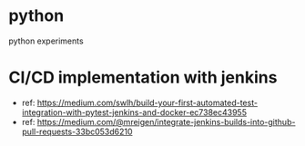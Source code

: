 # python
python experiments

CI/CD implementation with jenkins
=================================
- ref: https://medium.com/swlh/build-your-first-automated-test-integration-with-pytest-jenkins-and-docker-ec738ec43955
- ref: https://medium.com/@mreigen/integrate-jenkins-builds-into-github-pull-requests-33bc053d6210